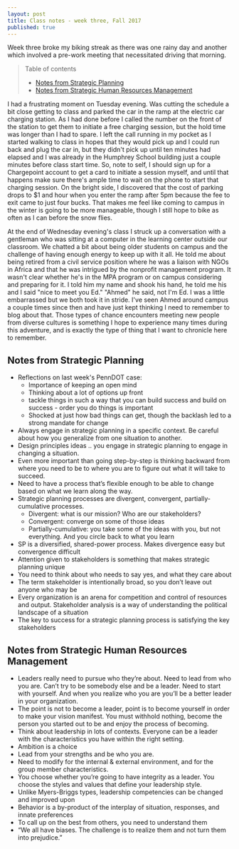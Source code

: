 ```yaml
---
layout: post
title: Class notes - week three, Fall 2017
published: true
---
```

Week three broke my biking streak as there was one rainy day and another which involved a pre-work meeting that necessitated driving that morning.

> <span class="toc">Table of contents
> * [Notes from Strategic Planning](#notes-from-strategic-planning)
> * [Notes from Strategic Human Resources Management](#notes-from-strategic-human-resources-management)</span>

I had a frustrating moment on Tuesday evening. Was cutting the schedule a bit close getting to class and parked the car in the ramp at the electric car charging station. As I had done before I called the number on the front of the station to get them to initiate a free charging session, but the hold time was longer than I had to spare. I left the call running in my pocket as I started walking to class in hopes that they would pick up and I could run back and plug the car in, but they didn't pick up until ten minutes had elapsed and I was already in the Humphrey School building just a couple minutes before class start time. So, note to self, I should sign up for a Chargepoint account to get a card to initiate a session myself, and until that happens make sure there's ample time to wait on the phone to start that charging session. On the bright side, I discovered that the cost of parking drops to $1 and hour when you enter the ramp after 5pm because the fee to exit came to just four bucks. That makes me feel like coming to campus in the winter is going to be more manageable, though I still hope to bike as often as I can before the snow flies.

At the end of Wednesday evening's class I struck up a conversation with a gentleman who was sitting at a computer in the learning center outside our classroom. We chatted a bit about being older students on campus and the challenge of having enough energy to keep up with it all. He told me about being retired from a civil service position where he was a liaison with NGOs in Africa and that he was intrigued by the nonprofit management program. It wasn't clear whether he's in the MPA program or on campus considering and preparing for it. I told him my name and shook his hand, he told me his and I said "nice to meet you Ed." "Ahmed" he said, not I'm Ed. I was a little embarrassed but we both took it in stride. I've seen Ahmed around campus a couple times since then and have just kept thinking I need to remember to blog about that. Those types of chance encounters meeting new people from diverse cultures is something I hope to experience many times during this adventure, and is exactly the type of thing that I want to chronicle here to remember.

## Notes from Strategic Planning

* Reflections on last week's PennDOT case:
  * Importance of keeping an open mind
  * Thinking about a lot of options up front
  * tackle things in such a way that you can build success and build on success - order you do things is important
  * Shocked at just how bad things can get, though the backlash led to a strong mandate for change
* Always engage in strategic planning in a specific context. Be careful about how you generalize from one situation to another.
* Design principles ideas .. you engage in strategic planning to engage in changing a situation.
* Even more important than going step-by-step is thinking backward from where you need to be to where you are to figure out what it will take to succeed.
* Need to have a process that’s flexible enough to be able to change based on what we learn along the way.
* Strategic planning processes are divergent, convergent, partially-cumulative processes.
  * Divergent: what is our mission? Who are our stakeholders?
  * Convergent: converge on some of those ideas
  * Partially-cumulative: you take some of the ideas with you, but not everything. And you circle back to what you learn
* SP is a diversified, shared-power process. Makes divergence easy but convergence difficult
* Attention given to stakeholders is something that makes strategic planning unique
* You need to think about who needs to say yes, and what they care about
* The term stakeholder is intentionally broad, so you don’t leave out anyone who may be
* Every organization is an arena for competition and control of resources and output. Stakeholder analysis is a way of understanding the political landscape of a situation
* The key to success for a strategic planning process is satisfying the key stakeholders

## Notes from Strategic Human Resources Management

* Leaders really need to pursue who they’re about. Need to lead from who you are. Can’t try to be somebody else and be a leader. Need to start with yourself. And when you realize who you are you’ll be a better leader in your organization.
* The point is not to become a leader, point is to become yourself in order to make your vision manifest. You must withhold nothing, become the person you started out to be and enjoy the process of becoming.
* Think about leadership in lots of contexts. Everyone can be a leader with the characteristics you have within the right setting.
* Ambition is a choice
* Lead from your strengths and be who you are.
* Need to modify for the internal & external environment, and for the group member characteristics.
* You choose whether you’re going to have integrity as a leader. You choose the styles and values that define your leadership style.
* Unlike Myers-Briggs types, leadership competencies can be changed and improved upon
* Behavior is a by-product of the interplay of situation, responses, and innate preferences
* To call up on the best from others, you need to understand them
* “We all have biases. The challenge is to realize them and not turn them into prejudice.”
